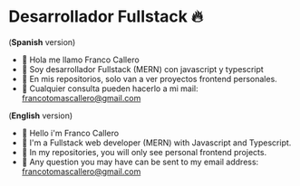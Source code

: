 <h1>Desarrollador Fullstack 🔥</h1>


(**Spanish** version)
- 👋 Hola me llamo Franco Callero
- 👀 Soy desarrollador Fullstack (MERN) con javascript y typescript
- 🌱 En mis repositorios, solo van a ver proyectos frontend personales.
- 📩 Cualquier consulta pueden hacerlo a mi mail: francotomascallero@gmail.com



(**English** version)

- 👋 Hello i'm Franco Callero
- 👀 I'm a Fullstack web developer (MERN) with Javascript and Typescript.
- 🌱 In my repositories, you will only see personal frontend projects.
- 📩 Any question you may have can be sent to my email address: francotomascallero@gmail.com
